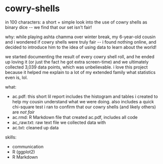 # cowry-shells

in 100 characters: a short + simple look into the use of cowry shells as binary dice -- we find that our set isn't fair!

why: while playing ashta chamma over winter break, my 6-year-old cousin and i wondered if cowry shells were truly fair -- i found nothing online, and decided to introduce him to the idea of using data to learn about the world!

we started documenting the result of every cowry shell roll, and he ended up loving it (or just the fact he got extra screen-time) and we ultimately collected 3,039 data points, which was unbelievable. i love this project because it helped me explain to a lot of my extended family what statistics even is, lol.

what: 
- ac.pdf: this short lil report includes the histogram and tables i created to help my cousin understand what we were doing. also includes a quick chi-square test i ran to confirm that our cowry shells (and likely others) are *not fair*
- ac.rmd: R Markdown file that created ac.pdf, includes all code
- ac_raw.txt: raw text file we collected data with
- ac.txt: cleaned up data

skills: 
- communication
- R (ggplot2)
- R Markdown
